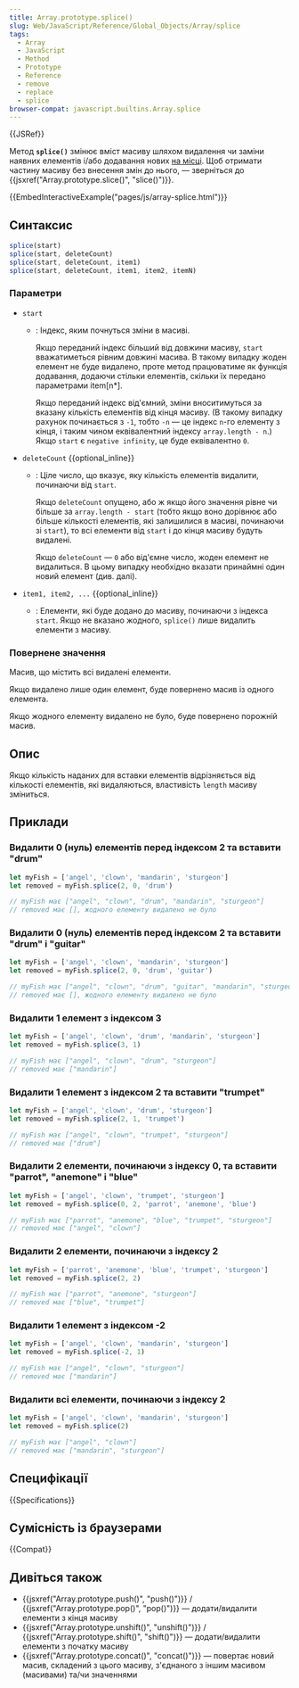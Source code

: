 ```yaml
---
title: Array.prototype.splice()
slug: Web/JavaScript/Reference/Global_Objects/Array/splice
tags:
  - Array
  - JavaScript
  - Method
  - Prototype
  - Reference
  - remove
  - replace
  - splice
browser-compat: javascript.builtins.Array.splice
---
```

{{JSRef}}

Метод **`splice()`** змінює вміст масиву шляхом видалення чи заміни наявних елементів і/або додавання нових [на місці](https://en.wikipedia.org/wiki/In-place_algorithm). Щоб отримати частину масиву без внесення змін до нього, &mdash; зверніться до {{jsxref("Array.prototype.slice()", "slice()")}}.

{{EmbedInteractiveExample("pages/js/array-splice.html")}}

## Синтаксис

```js
splice(start)
splice(start, deleteCount)
splice(start, deleteCount, item1)
splice(start, deleteCount, item1, item2, itemN)
```

### Параметри

- `start`

  - : Індекс, яким почнуться зміни в масиві.

    Якщо переданий індекс більший від довжини масиву, `start` вважатиметься рівним довжині масива. В такому випадку жоден елемент не буде видалено, проте метод працюватиме як функція додавання, додаючи стільки елементів, скільки їх передано параметрами item\[n\*].

    Якщо переданий індекс від'ємний, зміни вноситимуться за вказану кількість елементів від кінця масиву. (В такому випадку рахунок починається з `-1`, тобто `-n` — це індекс `n`-го елементу з кінця, і таким чином еквівалентний індексу `array.length - n`.) Якщо `start` є `negative infinity`, це буде еквівалентно `0`.

- `deleteCount` {{optional_inline}}

  - : Ціле число, що вказує, яку кількість елементів видалити, починаючи від `start`.

    Якщо `deleteCount` опущено, або ж якщо його значення рівне чи більше за `array.length - start` (тобто якщо воно дорівнює або більше кількості елементів, які залишилися в масиві, починаючи зі `start`), то всі елементи від `start` і до кінця масиву будуть видалені.

    Якщо `deleteCount` — `0` або від'ємне число, жоден елемент не видалиться. В цьому випадку необхідно вказати принаймні один новий елемент (див. далі).

- `item1, item2, ...` {{optional_inline}}
  - : Елементи, які буде додано до масиву, починаючи з індекса `start`. Якщо не вказано жодного, `splice()` лише видалить елементи з масиву.

### Повернене значення

Масив, що містить всі видалені елементи.

Якщо видалено лише один елемент, буде повернено масив із одного елемента.

Якщо жодного елементу видалено не було, буде повернено порожній масив.

## Опис

Якщо кількість наданих для вставки елементів відрізняється від кількості елементів, які видаляються, властивість `length` масиву зміниться.

## Приклади

### Видалити 0 (нуль) елементів перед індексом 2 та вставити "drum"

```js
let myFish = ['angel', 'clown', 'mandarin', 'sturgeon']
let removed = myFish.splice(2, 0, 'drum')

// myFish має ["angel", "clown", "drum", "mandarin", "sturgeon"]
// removed має [], жодного елементу видалено не було
```

### Видалити 0 (нуль) елементів перед індексом 2 та вставити "drum" і "guitar"

```js
let myFish = ['angel', 'clown', 'mandarin', 'sturgeon']
let removed = myFish.splice(2, 0, 'drum', 'guitar')

// myFish має ["angel", "clown", "drum", "guitar", "mandarin", "sturgeon"]
// removed має [], жодного елементу видалено не було
```

### Видалити 1 елемент з індексом 3

```js
let myFish = ['angel', 'clown', 'drum', 'mandarin', 'sturgeon']
let removed = myFish.splice(3, 1)

// myFish має ["angel", "clown", "drum", "sturgeon"]
// removed має ["mandarin"]
```

### Видалити 1 елемент з індексом 2 та вставити "trumpet"

```js
let myFish = ['angel', 'clown', 'drum', 'sturgeon']
let removed = myFish.splice(2, 1, 'trumpet')

// myFish має ["angel", "clown", "trumpet", "sturgeon"]
// removed має ["drum"]
```

### Видалити 2 елементи, починаючи з індексу 0, та вставити "parrot", "anemone" і "blue"

```js
let myFish = ['angel', 'clown', 'trumpet', 'sturgeon']
let removed = myFish.splice(0, 2, 'parrot', 'anemone', 'blue')

// myFish має ["parrot", "anemone", "blue", "trumpet", "sturgeon"]
// removed має ["angel", "clown"]
```

### Видалити 2 елементи, починаючи з індексу 2

```js
let myFish = ['parrot', 'anemone', 'blue', 'trumpet', 'sturgeon']
let removed = myFish.splice(2, 2)

// myFish має ["parrot", "anemone", "sturgeon"]
// removed має ["blue", "trumpet"]
```

### Видалити 1 елемент з індексом -2

```js
let myFish = ['angel', 'clown', 'mandarin', 'sturgeon']
let removed = myFish.splice(-2, 1)

// myFish має ["angel", "clown", "sturgeon"]
// removed має ["mandarin"]
```

### Видалити всі елементи, починаючи з індексу 2

```js
let myFish = ['angel', 'clown', 'mandarin', 'sturgeon']
let removed = myFish.splice(2)

// myFish має ["angel", "clown"]
// removed має ["mandarin", "sturgeon"]
```

## Специфікації

{{Specifications}}

## Сумісність із браузерами

{{Compat}}

## Дивіться також

- {{jsxref("Array.prototype.push()", "push()")}} / {{jsxref("Array.prototype.pop()",
    "pop()")}} — додати/видалити елементи з кінця масиву
- {{jsxref("Array.prototype.unshift()", "unshift()")}} /
  {{jsxref("Array.prototype.shift()", "shift()")}} — додати/видалити елементи з початку масиву
- {{jsxref("Array.prototype.concat()", "concat()")}} — повертає новий масив, складений з цього масиву, з'єднаного з іншим масивом (масивами) та/чи значеннями

